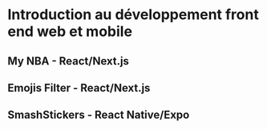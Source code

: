 # Introduction au développement front end web et mobile

## My NBA - React/Next.js

## Emojis Filter - React/Next.js

## SmashStickers - React Native/Expo
